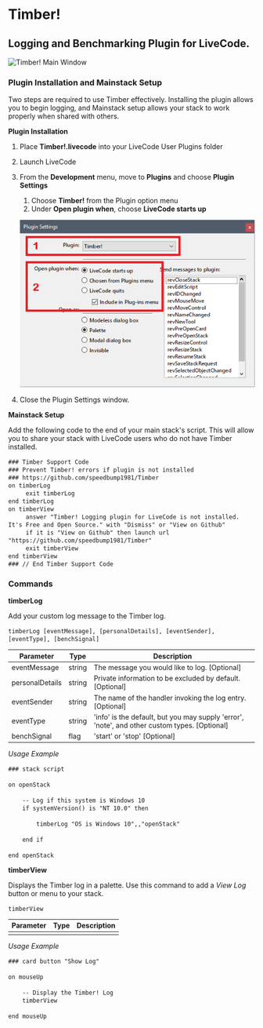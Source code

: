 # Timber!

## Logging and Benchmarking Plugin for LiveCode.

![Timber! Main Window](https://github.com/speedbump1981/Timber/blob/master/media/timber_log.png)


### Plugin Installation and Mainstack Setup

Two steps are required to use Timber effectively. Installing the plugin allows you to begin logging, and Mainstack setup allows your stack to work properly when shared with others.


**Plugin Installation**

1. Place **Timber!.livecode** into your LiveCode User Plugins folder
2. Launch LiveCode
3. From the **Development** menu, move to **Plugins** and choose **Plugin Settings**
	1. Choose **Timber!** from the Plugin option menu
	2. Under **Open plugin when**, choose **LiveCode starts up**
	
	![Plugin Settings Window Snapshot](media/plugin_settings.png)
	
4. Close the Plugin Settings window.


**Mainstack Setup**

Add the following code to the end of your main stack's script. This will allow you to share your stack with LiveCode users who do not have Timber installed. 

```
### Timber Support Code
### Prevent Timber! errors if plugin is not installed
### https://github.com/speedbump1981/Timber
on timberLog
     exit timberLog
end timberLog
on timberView
     answer "Timber! Logging plugin for LiveCode is not installed. It's Free and Open Source." with "Dismiss" or "View on Github"
     if it is "View on Github" then launch url "https://github.com/speedbump1981/Timber"
     exit timberView
end timberView
### // End Timber Support Code
```


### Commands

**timberLog**

Add your custom log message to the Timber log.

	timberLog [eventMessage], [personalDetails], [eventSender], [eventType], [benchSignal]

Parameter | Type | Description
--------- | ---- | -----------
eventMessage | string | The message you would like to log. \[Optional\]
personalDetails | string | Private information to be excluded by default. \[Optional\]
eventSender | string | The name of the handler invoking the log entry. \[Optional\]
eventType | string | 'info' is the default, but you may supply 'error', 'note', and other custom types. \[Optional\]
benchSignal | flag | 'start' or 'stop' \[Optional\]

*Usage Example*
```
### stack script

on openStack
	
	-- Log if this system is Windows 10
	if systemVersion() is "NT 10.0" then
		
		timberLog "OS is Windows 10",,"openStack"
		
	end if
	
end openStack
```

**timberView**

Displays the Timber log in a palette. Use this command to add a *View Log* button or menu to your stack.

	timberView

Parameter | Type | Description
--------- | ---- | -----------
 | | 

*Usage Example*
```
### card button "Show Log"

on mouseUp
	
	-- Display the Timber! Log
	timberView
	
end mouseUp
```

